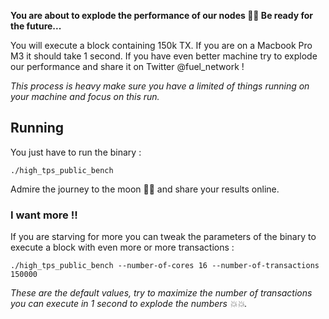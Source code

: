 **You are about to explode the performance of our nodes 🚀🚀 Be ready for the future...**

You will execute a block containing 150k TX. If you are on a Macbook Pro M3 it should take 1 second.
If you have even better machine try to explode our performance and share it on Twitter @fuel_network !

*This process is heavy make sure you have a limited of things running on your machine and focus on this run.*

## Running

You just have to run the binary : 

```
./high_tps_public_bench
```

Admire the journey to the moon 🚀🌘 and share your results online.

### I want more !!

If you are starving for more you can tweak the parameters of the binary to execute a block with even more or more transactions :
```
./high_tps_public_bench --number-of-cores 16 --number-of-transactions 150000
```

*These are the default values, try to maximize the number of transactions you can execute in 1 second to explode the numbers 💥💥.*